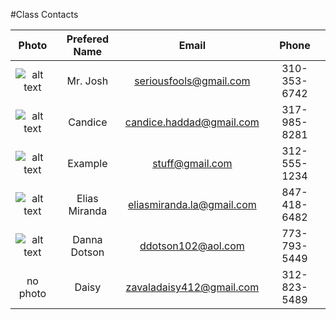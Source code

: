 #Class Contacts

| Photo                                                                                                               | Prefered Name               | Email                         | Phone        |
| :------------------------------------------------------------------------------------------------------------------:|:---------------------------:|:-----------------------------:|:------------:|
| ![alt text](http://s28.postimg.org/z268o5aj1/faceeyebrow.jpg "Mr. Josh makes a face")                               | Mr. Josh                    | seriousfools@gmail.com        | 310-353-6742 |
| ![alt text](http://s17.postimg.org/wsy8vesdr/image.jpg "Candice")                                             | Candice                     | candice.haddad@gmail.com               | 317-985-8281 |
| ![alt text](http://s22.postimg.org/fafx1m9o1/Sammy.jpg "Something fun")                                             | Example                     | stuff@gmail.com               | 312-555-1234 |
| ![alt text](http://s17.postimg.org/87q3whohb/Photo_on_8_1_15_at_3_54_PM.jpg "This can get confusing")                                             | Elias Miranda                  | eliasmiranda.la@gmail.com            | 847-418-6482 |
| ![alt text](http://s16.postimg.org/6ond5e1f9/IMG_1415.jpg "My Favorite Hut")                                             | Danna Dotson                  | ddotson102@aol.com            | 773-793-5449|
| no photo  |  Daisy                      | zavaladaisy412@gmail.com      | 312-823-5489|
